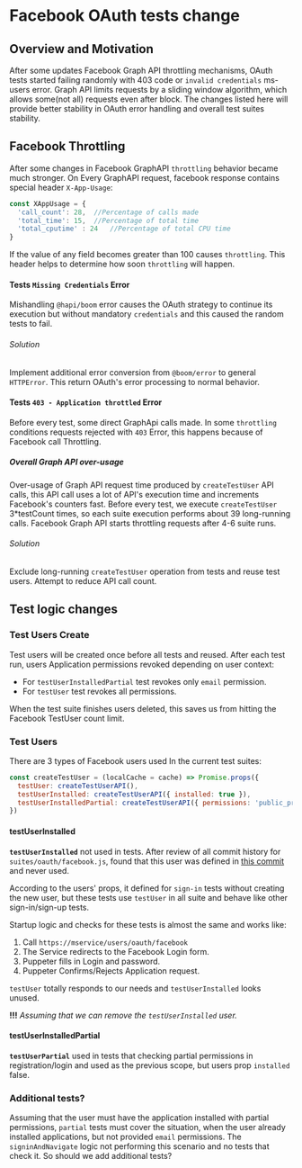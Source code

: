 # Facebook OAuth tests change

## Overview and Motivation
After some updates Facebook Graph API throttling mechanisms, OAuth tests started failing randomly with 403 code or
`invalid credentials` ms-users error.
Graph API limits requests by a sliding window algorithm, which allows some(not all) requests even after block.
The changes listed here will provide better stability in OAuth error handling and overall test suites stability.

## Facebook Throttling
After some changes in Facebook GraphAPI `throttling` behavior became much stronger.
On Every GraphAPI request, facebook response contains special header `X-App-Usage`:
```javascript
const XAppUsage = {
  'call_count': 28,  //Percentage of calls made 
  'total_time': 15,  //Percentage of total time
  'total_cputime' : 24   //Percentage of total CPU time
}
```
If the value of any field becomes greater than 100 causes `throttling`.
This header helps to determine how soon `throttling` will happen.

#### Tests `Missing Credentials` Error
Mishandling `@hapi/boom` error causes the OAuth strategy to continue its execution but without mandatory `credentials` and this caused the random tests to fail.

###### Solution
Implement additional error conversion from `@boom/error` to general `HTTPError`. 
This return OAuth's error processing to normal behavior.
 
#### Tests `403 - Application throttled` Error
Before every test, some direct GraphApi calls made. In some `throttling` conditions requests rejected with `403` Error,
this happens because of Facebook call Throttling. 

##### Overall Graph API over-usage
Over-usage of Graph API request time produced by `createTestUser` API calls, this API call uses a lot of API's execution time and increments Facebook's counters fast.
Before every test, we execute `createTestUser`  3*testCount times, so each suite execution performs about 39 long-running calls. 
Facebook Graph API starts throttling requests after 4-6 suite runs.

###### Solution
Exclude long-running `createTestUser` operation from tests and reuse test users.
Attempt to reduce API call count.
 
## Test logic changes

### Test Users Create
Test users will be created once before all tests and reused.
After each test run, users Application permissions revoked depending on user context:
* For `testUserInstalledPartial` test revokes only `email` permission.
* For `testUser` test revokes all permissions.

When the test suite finishes users deleted, this saves us from hitting the Facebook TestUser count limit.

### Test Users
There are 3 types of Facebook users used In the current test suites:
```javascript
const createTestUser = (localCache = cache) => Promise.props({
  testUser: createTestUserAPI(),
  testUserInstalled: createTestUserAPI({ installed: true }),
  testUserInstalledPartial: createTestUserAPI({ permissions: 'public_profile' }),
})
```

#### testUserInstalled
**`testUserInstalled`** not used in tests. After review of all commit history for `suites/oauth/facebook.js`, found that
this user was defined in [this commit](https://github.com/makeomatic/ms-users/blob/733aba371b62d90935c42087ca6d3912152cb63b/test/suites/oauth/facebook.js)
and never used.

According to the users' props, it defined for `sign-in` tests without creating the new user,
but these tests use `testUser` in all suite and behave like other sign-in/sign-up tests.

Startup logic and checks for these tests is almost the same and works like:
1. Call `https://mservice/users/oauth/facebook`
2. The Service redirects to the Facebook Login form.
3. Puppeter fills in Login and password.
4. Puppeter Confirms/Rejects Application request.

`testUser` totally responds to our needs and `testUserInstalled` looks unused.

**!!!** _Assuming that we can remove the `testUserInstalled` user._

#### testUserInstalledPartial
**`testUserPartial`** used in tests that checking partial permissions in registration/login and used as the previous scope,
but users prop `installed` false.

### Additional tests?
Assuming that the user must have the application installed with partial permissions, `partial` tests must cover the situation, when the user already installed applications, but not provided `email` permissions.
The `signinAndNavigate` logic not performing this scenario and no tests that check it. So should we add additional tests?
